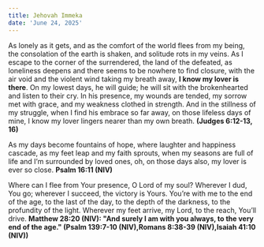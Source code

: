 ```yaml
---
title: Jehovah Immeka
date: 'June 24, 2025'
---
```



<script>
  import { theme2 } from '../../../../store/themes/theme2.svelte';
  import ArticleHero from '../../../../components/article_components/article_hero.svelte';
  import ArticleHeader from '../../../../components/article_components/article_header.svelte';
</script>

<ArticleHero 
  title={title} 
  date={date}
  subtopic={theme2.subtopics[6]} 
/>


<ArticleHeader content="Jehovah-Immeka:-Lord Is With You (To The Reach)" />

As lonely as it gets, and as the comfort of the world flees from my being, the consolation of the earth is shaken, and solitude rots in my veins. As I escape to the corner of the surrendered, the land of the defeated, as loneliness deepens and there seems to be nowhere to find closure, with the air void and the violent wind taking my breath away, **I know my lover is there**. On my lowest days, he will guide; he will sit with the brokenhearted and listen to their cry. In his presence, my wounds are tended, my sorrow met with grace, and my weakness clothed in strength. And in the stillness of my struggle, when I find his embrace so far away, on those lifeless days of mine, I know my lover lingers nearer than my own breath. **(Judges 6:12-13, 16)**

As my days become fountains of hope, where laughter and happiness cascade, as my feet leap and my faith sprouts, when my seasons are full of life and I’m surrounded by loved ones, oh, on those days also, my lover is ever so close.  **Psalm 16:11 (NIV)**

Where can I flee from Your presence, O Lord of my soul?  Wherever I dud, You go; wherever I succeed, the victory is Yours. You’re with me to the end of the age, to the last of the day, to the depth of the darkness, to the profundity of the light. Wherever my feet  arrive, my Lord, to the reach, You’ll drive. **Matthew 28:20 (NIV): "And surely I am with you always, to the very end of the age." (Psalm 139:7-10 (NIV),Romans 8:38-39 (NIV),Isaiah 41:10 (NIV))**

